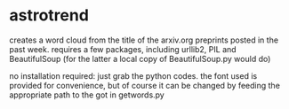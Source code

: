 astrotrend
==========

creates a word cloud from the title of the arxiv.org preprints posted in the past week. requires a few packages, including urllib2, PIL and BeautifulSoup (for the latter a local copy of BeautifulSoup.py would do)

no installation required: just grab the python codes. the font used is provided for convenience, but of course it can be changed by feeding the appropriate path to the got in getwords.py
